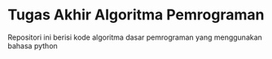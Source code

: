 # Tugas Akhir Algoritma Pemrograman

Repositori ini berisi kode algoritma dasar pemrograman yang menggunakan bahasa python

